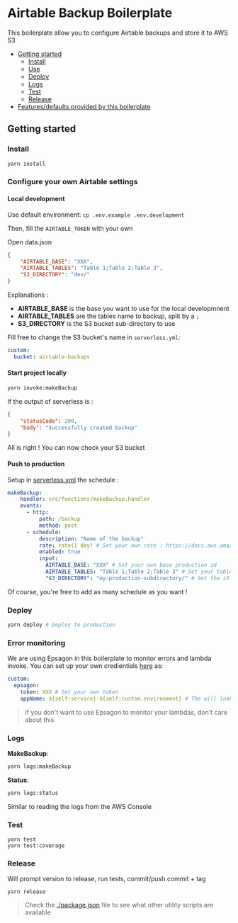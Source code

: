 # Airtable Backup Boilerplate

This boilerplate allow you to configure Airtable backups and store it to AWS S3

<!-- toc -->

- [Getting started](#getting-started)
  * [Install](#install)
  * [Use](#use)
  * [Deploy](#deploy)
  * [Logs](#logs)
  * [Test](#test)
  * [Release](#release)
- [Features/defaults provided by this boilerplate](#featuresdefaults-provided-by-this-boilerplate)

<!-- tocstop -->

## Getting started

### Install

```bash
yarn install
```

### Configure your own Airtable settings
#### Local development
Use default environment:
`cp .env.example .env.development`

Then, fill the `AIRTABLE_TOKEN` with your own

Open data.json
```json
{
    "AIRTABLE_BASE": "XXX",
    "AIRTABLE_TABLES": "Table 1;Table 2;Table 3",
    "S3_DIRECTORY": "dev/"
}
```
Explanations :

* **AIRTABLE_BASE** is the base you want to use for the local developmnent
* **AIRTABLE_TABLES** are the tables name to backup, split by a `;`
* **S3_DIRECTORY** is the S3 bucket sub-directory to use

Fill free to change the S3 bucket's name in `serverless.yml`:
```yaml
custom:
  bucket: airtable-backups
```

#### Start project locally

```bash
yarn invoke:makeBackup
```

If the output of serverless is :
```json
{
    "statusCode": 200,
    "body": "Successfully created backup"
}
```

All is right ! You can now check your S3 bucket

#### Push to production
Setup in [serverless.yml](./serverless.yml) the schedule :
```yaml
makeBackup:
    handler: src/functions/makeBackup.handler
    events:
      - http:
          path: /backup
          method: post
      - schedule:
          description: "Name of the backup"
          rate: rate(1 day) # Set your own rate : https://docs.aws.amazon.com/AmazonCloudWatch/latest/events/ScheduledEvents.html
          enabled: true
          input:
            AIRTABLE_BASE: "XXX" # Set your own base production id
            AIRTABLE_TABLES: "Table 1;Table 2;Table 3" # Set your tables name
            "S3_DIRECTORY": "my-production-subdirectory/" # Set the s3 sub-directory
```
Of course, you're free to add as many schedule as you want !

### Deploy

```bash
yarn deploy # Deploy to production
```

### Error monitoring
We are using Epsagon in this boilerplate to monitor errors and lambda invoke. You can set up your own credientials [here](./serverless.yml) as:
```yaml
custom:
  epsagon:
    token: XXX # Set your own token
    appName: ${self:service}-${self:custom.environment} # The will look as backup-airtable-production
```

> If you don't want to use Epsagon to monitor your lambdas, don't care about this

### Logs

**MakeBackup**:
```bash
yarn logs:makeBackup
```

**Status**:
```bash
yarn logs:status
```

Similar to reading the logs from the AWS Console

### Test

```
yarn test
yarn test:coverage
```

### Release
Will prompt version to release, run tests, commit/push commit + tag

```
yarn release
```


> Check the [./package.json](./package.json) file to see what other utility scripts are available